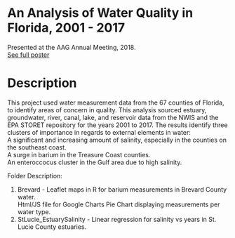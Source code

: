# An Analysis of Water Quality in Florida, 2001 - 2017
Presented at the AAG Annual Meeting, 2018.<BR>
<a href="https://github.com/maps-apps-n/flgroundwater/blob/master/pdfposter.pdf">See full poster</a> <BR>

# Description

This project used water measurement data from the 67 counties of Florida, to identify areas of concern in quality. This analysis sourced estuary, groundwater, river, canal, lake, and reservoir data from the NWIS and the EPA STORET repository for the years 2001 to 2017. The results identify three clusters of importance in regards to external elements in water: <BR>
A significant and increasing amount of salinity, especially in the counties on the southeast coast. <BR>
A surge in barium in the Treasure Coast counties. <br>
An enteroccocus cluster in the Gulf area due to high salinity. <BR>

Folder Description: <Br>
  1. Brevard - Leaflet maps in R for barium measurements in Brevard County water. <BR>
     Html/JS file for Google Charts Pie Chart displaying measurements per water type.
  2. StLucie_EstuarySalinity - Linear regression for salinity vs years in St. Lucie County estuaries.
